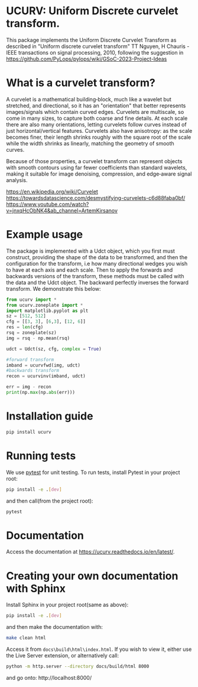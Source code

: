 # UCURV: Uniform Discrete curvelet transform.

This package implements the Uniform Discrete Curvelet Transform as described in "Uniform discrete curvelet transform" TT Nguyen, H Chauris - IEEE transactions on signal processing, 2010, following the suggestion in https://github.com/PyLops/pylops/wiki/GSoC-2023-Project-Ideas

# What is a curvelet transform?
A curvelet is a mathematical building‑block, much like a wavelet but stretched, and directional, so it has an "orientation" that better represents images/signals which contain curved edges. Curvelets are multiscale, so come in many sizes, to capture both coarse and fine details. At each scale there are also many orientations, letting curvelets follow curves instead of just horizontal/vertical features. Curvelets also have anisotropy: as the scale becomes finer, their length shrinks roughly with the square root of the scale while the width shrinks as linearly, matching the geometry of smooth curves.

Because of those properties, a curvelet transform can represent objects with smooth contours using far fewer coefficients than standard wavelets, making it suitable for image denoising, compression, and edge‑aware signal analysis.

https://en.wikipedia.org/wiki/Curvelet <br />
https://towardsdatascience.com/desmystifying-curvelets-c6d88faba0bf/ <br />
https://www.youtube.com/watch?v=jnxqHcObNK4&ab_channel=ArtemKirsanov <br />

# Example usage
The package is implemented with a Udct object, which you first must construct, providing the shape of the data to be transformed, and then the configuration for the transform, i.e how many directional wedges you wish to have at each axis and each scale. Then to apply the forwards and backwards versions of the transform, these methods must be called with the data and the Udct object. The backward perfectly inverses the forward transform. We demonstrate this below:

```python
from ucurv import *
from ucurv.zoneplate import *
import matplotlib.pyplot as plt
sz = [512, 512]
cfg = [[3, 3], [6,3], [12, 6]]
res = len(cfg)
rsq = zoneplate(sz)
img = rsq - np.mean(rsq)

udct = Udct(sz, cfg, complex = True)

#forward transform
imband = ucurvfwd(img, udct)
#backwards transform
recon = ucurvinv(imband, udct)

err = img - recon
print(np.max(np.abs(err)))

```

# Installation guide
```bash
pip install ucurv
```

# Running tests
We use [pytest](https://docs.pytest.org/) for unit testing. 
To run tests, install Pytest in your project root:
```bash
pip install -e .[dev]
```
and then call(from the project root):

```bash
pytest
```

# Documentation
Access the documentation at https://ucurv.readthedocs.io/en/latest/.

# Creating your own documentation with Sphinx
Install Sphinx in your project root(same as above):
```bash
pip install -e .[dev]
```
and then make the documentation with:

```bash
make clean html
```

Access it from `docs\build\html\index.html`.
If you wish to view it, either use the Live Server extension, or alternatively call:

```bash
python -m http.server --directory docs/build/html 8000
```
and go onto:
http://localhost:8000/ 